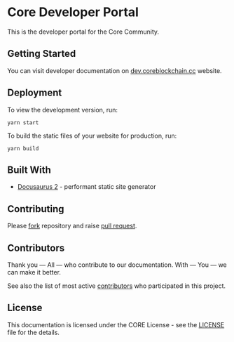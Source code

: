 # Core Developer Portal

This is the developer portal for the Core Community.

## Getting Started

You can visit developer documentation on [dev.coreblockchain.cc](https://dev.coreblockchain.cc) website.

## Deployment

To view the development version, run:

```
yarn start
```

To build the static files of your website for production, run:

```
yarn build
```

## Built With

* [Docusaurus 2](https://v2.docusaurus.io/) - performant static site generator

## Contributing

Please [fork](https://github.com/core-coin/developer-portal/fork) repository and raise [pull request](https://github.com/core-coin/developer-portal/compare).

## Contributors

Thank you  — All — who contribute to our documentation. With — You — we can make it better.

See also the list of most active [contributors](https://github.com/core-coin/developer-portal/graphs/contributors) who participated in this project.

## License

This documentation is licensed under the CORE License - see the [LICENSE](LICENSE) file for the details.
